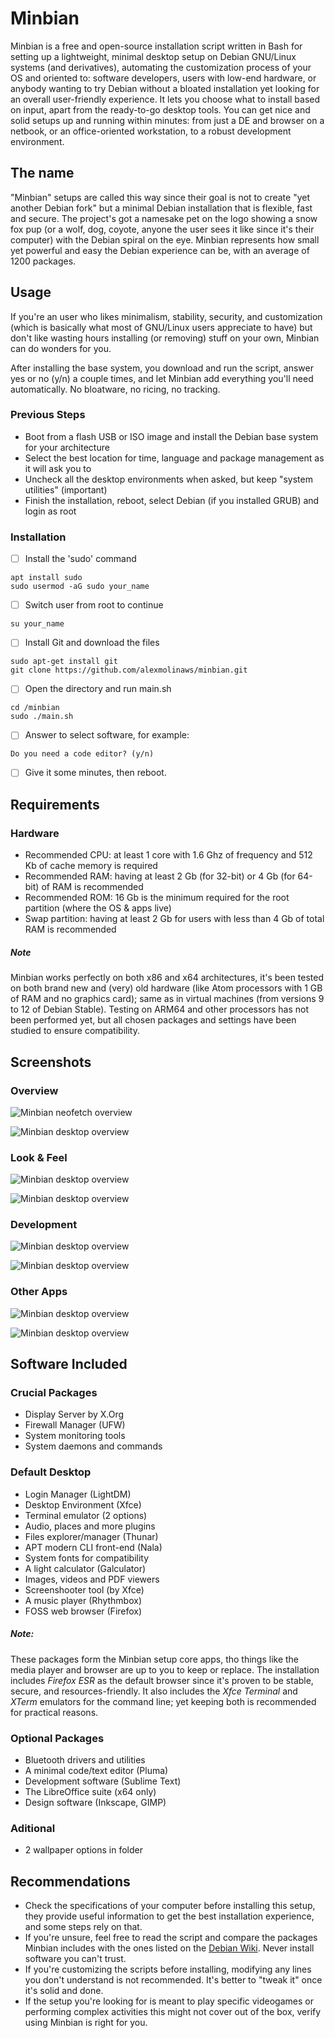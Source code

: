 # Minbian

Minbian is a free and open-source installation script written in Bash for setting up a lightweight, minimal desktop setup on Debian GNU/Linux systems (and derivatives), automating the customization process of your OS and oriented to: software developers, users with low-end hardware, or anybody wanting to try Debian without a bloated installation yet looking for an overall user-friendly experience. It lets you choose what to install based on input, apart from the ready-to-go desktop tools. You can get nice and solid setups up and running within minutes: from just a DE and browser on a netbook, or an office-oriented workstation, to a robust development environment.

## The name

"Minbian" setups are called this way since their goal is not to create "yet another Debian fork" but a minimal Debian installation that is flexible, fast and secure. The project's got a namesake pet on the logo showing a snow fox pup (or a wolf, dog, coyote, anyone the user sees it like since it's their computer) with the Debian spiral on the eye. Minbian represents how small yet powerful and easy the Debian experience can be, with an average of 1200 packages.

## Usage

If you're an user who likes minimalism, stability, security, and customization (which is basically what most of GNU/Linux users appreciate to have) but don't like wasting hours installing (or removing) stuff on your own, Minbian can do wonders for you.

After installing the base system, you download and run the script, answer yes or no (y/n) a couple times, and let Minbian add everything you'll need automatically. No bloatware, no ricing, no tracking.

### Previous Steps

- Boot from a flash USB or ISO image and install the Debian base system for your architecture
- Select the best location for time, language and package management as it will ask you to
- Uncheck all the desktop environments when asked, but keep "system utilities" (important)
- Finish the installation, reboot, select Debian (if you installed GRUB) and login as root

### Installation

- [ ] Install the 'sudo' command

```
apt install sudo
sudo usermod -aG sudo your_name
```

- [ ] Switch user from root to continue

```
su your_name
```

- [ ] Install Git and download the files

```
sudo apt-get install git
git clone https://github.com/alexmolinaws/minbian.git
```

- [ ] Open the directory and run main.sh

```
cd /minbian
sudo ./main.sh
```

- [ ] Answer to select software, for example:

```
Do you need a code editor? (y/n)
```

- [ ] Give it some minutes, then reboot.

## Requirements

### Hardware

- Recommended CPU: at least 1 core with 1.6 Ghz of frequency and 512 Kb of cache memory is required
- Recommended RAM: having at least 2 Gb (for 32-bit) or 4 Gb (for 64-bit) of RAM is recommended
- Recommended ROM: 16 Gb is the minimum required for the root partition (where the OS & apps live)
- Swap partition: having at least 2 Gb for users with less than 4 Gb of total RAM is recommended

##### Note

Minbian works perfectly on both x86 and x64 architectures, it's been tested on both brand new and (very) old hardware (like Atom processors with 1 GB of RAM and no graphics card); same as in virtual machines (from versions 9 to 12 of Debian Stable). Testing on ARM64 and other processors has not been performed yet, but all chosen packages and settings have been studied to ensure compatibility.

## Screenshots

### Overview

![Minbian neofetch overview](./screenshots/overview-1.png)

![Minbian desktop overview](./screenshots/overview-2.png)

### Look & Feel

![Minbian desktop overview](./screenshots/look-feel-1.png)

![Minbian desktop overview](./screenshots/look-feel-4.png)

### Development

![Minbian desktop overview](./screenshots/development-1.png)

![Minbian desktop overview](./screenshots/development-2.png)

### Other Apps

![Minbian desktop overview](./screenshots/other-apps-1.png)

![Minbian desktop overview](./screenshots/other-apps-2.png)

## Software Included

### Crucial Packages

- Display Server by X.Org
- Firewall Manager (UFW)
- System monitoring tools
- System daemons and commands

### Default Desktop

- Login Manager (LightDM)
- Desktop Environment (Xfce)
- Terminal emulator (2 options)
- Audio, places and more plugins
- Files explorer/manager (Thunar)
- APT modern CLI front-end (Nala)
- System fonts for compatibility
- A light calculator (Galculator)
- Images, videos and PDF viewers
- Screenshooter tool (by Xfce)
- A music player (Rhythmbox)
- FOSS web browser (Firefox)

##### Note:

These packages form the Minbian setup core apps, tho things like the media player and browser are up to you to keep or replace. The installation includes *Firefox ESR* as the default browser since it's proven to be stable, secure, and resources-friendly. It also includes the *Xfce Terminal* and *XTerm* emulators for the command line; yet keeping both is recommended for practical reasons.

### Optional Packages

- Bluetooth drivers and utilities
- A minimal code/text editor (Pluma)
- Development software (Sublime Text)
- The LibreOffice suite (x64 only)
- Design software (Inkscape, GIMP)

### Aditional

- 2 wallpaper options in folder

## Recommendations

- Check the specifications of your computer before installing this setup, they provide useful information to get the best installation experience, and some steps rely on that.
- If you're unsure, feel free to read the script and compare the packages Minbian includes with the ones listed on the [Debian Wiki](https://www.debian.org/distrib/packages). Never install software you can't trust.
- If you're customizing the scripts before installing, modifying any lines you don't understand is not recommended. It's better to "tweak it" once it's solid and done.
- If the setup you're looking for is meant to play specific videogames or performing complex activities this might not cover out of the box, verify using Minbian is right for you.
